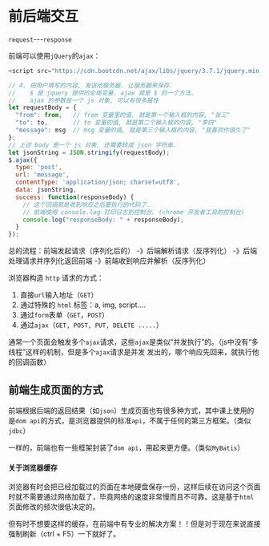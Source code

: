 # 前后端交互

`request`---`response`

前端可以使用`jQuery`的`ajax`：

```js
<script src="https://cdn.bootcdn.net/ajax/libs/jquery/3.7.1/jquery.min.js"></script>

// 4. 把用户填写的内容, 发送给服务器. 让服务器来保存. 
//    $ 是 jquery 提供的全局变量. ajax 就是 $ 的一个方法. 
//    ajax 的参数是一个 js 对象, 可以有很多属性
let requestBody = {
  "from": from,   // from 变量里的值, 就是第一个输入框的内容, "张三"
  "to": to,       // to 变量的值, 就是第二个输入框的内容, "李四"
  "message": msg  // msg 变量的值, 就是第三个输入框的内容, "我喜欢你很久了"
};
// 上述 body 是一个 js 对象, 还需要转成 json 字符串.  
let jsonString = JSON.stringify(requestBody);
$.ajax({
  type: 'post',
  url: 'message',
  contentType: 'application/json; charset=utf8',
  data: jsonString,
  success: function(responseBody) {
    // 这个回调就是收到响应之后要执行的代码了. 
    // 前端使用 console.log 打印日志到控制台. (chrome 开发者工具的控制台)
    console.log("responseBody: " + responseBody);
  }
}); 
```

总的流程：前端发起请求（序列化后的） -》后端解析请求（反序列化） -》后端处理请求并序列化返回前端 -》前端收到响应并解析（反序列化）

浏览器构造 `http` 请求的方式：

1. 直接`url`输入地址（`GET`）
2. 通过特殊的 `html` 标签：a, img, script....
3. 通过`form`表单（`GET`，`POST`）
4. 通过`ajax`（`GET, POST, PUT, DELETE .....`）

通常一个页面会触发多个`ajax`请求，这些`ajax`是类似“并发执行”的。（js中没有“多线程”这样的机制，但是多个`ajax`请求是并发 发出的，哪个响应先回来，就执行他的回调函数）

## 前端生成页面的方式

前端根据后端的返回结果（如`json`）生成页面也有很多种方式，其中课上使用的是`dom api`的方式，是浏览器提供的标准`api`，不属于任何的第三方框架。（类似`jdbc`）

一样的，前端也有一些框架封装了`dom api`，用起来更方便。（类似`MyBatis`）

#### 关于浏览器缓存

浏览器有时会把已经加载过的页面在本地硬盘保存一份，这样后续在访问这个页面时就不需要通过网络加载了，毕竟网络的速度非常慢而且不可靠。这是基于`html`页面修改的频次很低决定的。

但有时不想要这样的缓存，在前端中有专业的解决方案！！但是对于现在来说直接强制刷新（ctrl + F5）一下就好了。



